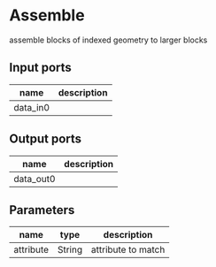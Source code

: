 Assemble
========
assemble blocks of indexed geometry to larger blocks

Input ports
-----------
|name|description|
|-|-|
|data_in0||

Output ports
------------
|name|description|
|-|-|
|data_out0||

Parameters
----------
|name|type|description|
|-|-|-|
|attribute|String|attribute to match|
